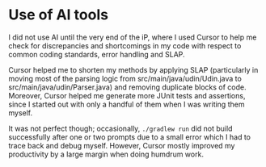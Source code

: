 # Use of AI tools

I did not use AI until the very end of the iP, where I used Cursor to help me check for discrepancies and shortcomings in my code with respect to common coding standards, error handling and SLAP. 

Cursor helped me to shorten my methods by applying SLAP (particularly in moving most of the parsing logic from src/main/java/udin/Udin.java to src/main/java/udin/Parser.java) and removing duplicate blocks of code. Moreover, Cursor helped me generate more JUnit tests and assertions, since I started out with only a handful of them when I was writing them myself.

It was not perfect though; occasionally, `./gradlew run` did not build successfully after one or two prompts due to a small error which I had to trace back and debug myself. However, Cursor mostly improved my productivity by a large margin when doing humdrum work.